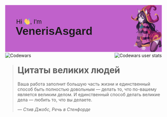 



<img src="https://github.com/VenerisAsgard/VenerisAsgard/blob/main/header.png" alt="Фотокарточка">

<div>
  <img style="float: left;" align="center" src="https://www.codewars.com/users/VenerisAsgard-main/badges/large" alt="Codewars">
  <div style="width: 100px;"></div>
  <img style="float: right;" align="center" src="https://github.r2v.ch/codewars?user=VenerisAsgard-main&top_languages=true&hide_clan=true&theme=gradient" alt="Codewars user stats">
</div>

> # Цитаты великих людей
> Ваша работа заполнит большую часть жизни и единственный способ быть
> полностью довольным — делать то, что по-вашему является великим делом.
> И единственный способ делать великие дела — любить то, что вы делаете.
>
> *— Стив Джобс, Речь в Стенфорде*
